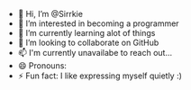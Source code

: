 - 👋 Hi, I’m @Sirrkie
- 👀 I’m interested in becoming a programmer 
- 🌱 I’m currently learning alot of things
- 💞️ I’m looking to collaborate on GitHub
- 📫 I'm currently unavailabe to reach out...
- 😄 Pronouns: 
- ⚡ Fun fact: I like expressing myself quietly :)

<!---
Sirrkie/Sirrkie is a ✨ special ✨ repository because its `README.md` (this file) appears on your GitHub profile.
You can click the Preview link to take a look at your changes.
--->
